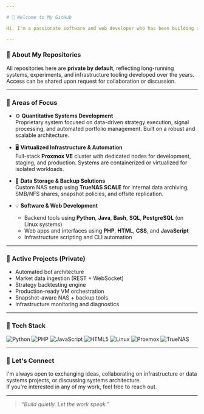```yaml
---

# 👋 Welcome to My GitHub

Hi, I'm a passionate software and web developer who has been building and maintaining personal projects since 2010. Most of my work has remained private — developed offline or self-hosted — and only recently have I begun migrating parts of it to GitHub.

---
```


### 🔐 About My Repositories

All repositories here are **private by default**, reflecting long-running systems, experiments, and infrastructure tooling developed over the years. Access can be shared upon request for collaboration or discussion.

---

### 🧠 Areas of Focus

- ⚙️ **Quantitative Systems Development**  
  Proprietary system focused on data-driven strategy execution, signal processing, and automated portfolio management. Built on a robust and scalable architecture.

- 🖥️ **Virtualized Infrastructure & Automation**  
  Full-stack **Proxmox VE** cluster with dedicated nodes for development, staging, and production. Systems are containerized or virtualized for isolated workloads.

- 💾 **Data Storage & Backup Solutions**  
  Custom NAS setup using **TrueNAS SCALE** for internal data archiving, SMB/NFS shares, snapshot policies, and offsite replication.

- 💡 **Software & Web Development**  
  - Backend tools using **Python**, **Java**, **Bash**, **SQL**, **PostgreSQL** (on Linux systems) 
  - Web apps and interfaces using **PHP**, **HTML**, **CSS**, and **JavaScript**  
  - Infrastructure scripting and CLI automation  

---

### 🚧 Active Projects (Private)

- Automated bot architecture  
- Market data ingestion (REST + WebSocket)  
- Strategy backtesting engine  
- Production-ready VM orchestration  
- Snapshot-aware NAS + backup tools  
- Infrastructure monitoring and diagnostics

---

### 🧰 Tech Stack

![Python](https://img.shields.io/badge/Python-3776AB?style=flat&logo=python&logoColor=white)
![PHP](https://img.shields.io/badge/PHP-777BB4?style=flat&logo=php&logoColor=white)
![JavaScript](https://img.shields.io/badge/JavaScript-F7DF1E?style=flat&logo=javascript&logoColor=black)
![HTML5](https://img.shields.io/badge/HTML5-E34F26?style=flat&logo=html5&logoColor=white)
![Linux](https://img.shields.io/badge/Linux-FCC624?style=flat&logo=linux&logoColor=black)
![Proxmox](https://img.shields.io/badge/Proxmox-E57000?style=flat&logo=proxmox&logoColor=white)
![TrueNAS](https://img.shields.io/badge/TrueNAS-0095D5?style=flat&logo=freenas&logoColor=white)

---

### 🤝 Let's Connect

I'm always open to exchanging ideas, collaborating on infrastructure or data systems projects, or discussing systems architecture.  
If you're interested in any of my work, feel free to reach out.

---

> _“Build quietly. Let the work speak.”_
